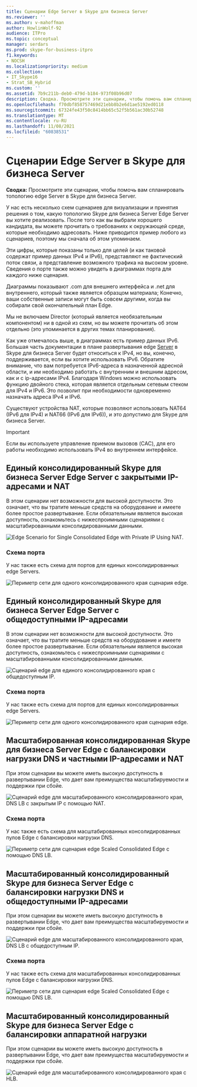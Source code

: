 ```yaml
---
title: Сценарии Edge Server в Skype для бизнеса Server
ms.reviewer: ''
ms.author: v-mahoffman
author: HowlinWolf-92
audience: ITPro
ms.topic: conceptual
manager: serdars
ms.prod: skype-for-business-itpro
f1.keywords:
- NOCSH
ms.localizationpriority: medium
ms.collection:
- IT_Skype16
- Strat_SB_Hybrid
ms.custom: ''
ms.assetid: 7b9c211b-deb0-479d-b184-973f08b96d07
description: Сводка. Просмотрите эти сценарии, чтобы помочь вам спланировать топологию edge Server в Skype для бизнеса Server.
ms.openlocfilehash: f70dbf858757469d21ebb8b2e6d1ae5192ed0118
ms.sourcegitcommit: 67324fe43f50c8414bb65c52f5b561ac30b52748
ms.translationtype: MT
ms.contentlocale: ru-RU
ms.lasthandoff: 11/08/2021
ms.locfileid: "60838531"
---
```

# <a name="edge-server-scenarios-in-skype-for-business-server"></a>Сценарии Edge Server в Skype для бизнеса Server
 
**Сводка:** Просмотрите эти сценарии, чтобы помочь вам спланировать топологию edge Server в Skype для бизнеса Server.
  
У нас есть несколько схем сценариев для визуализации и принятия решения о том, какую топологию Skype для бизнеса Server Edge Server вы хотите реализовать. После того как вы выбрали хорошего кандидата, вы можете прочитать о требованиях к окружающей среде, которые необходимо адресовать. Ниже приводится пример любого из сценариев, поэтому мы сначала об этом упоминаем.
  
Эти цифры, которые показаны только для целей (и как таковой содержат пример данных IPv4 и IPv6), представляют не фактический поток связи, а представление возможного трафика на высоком уровне. Сведения о порте также можно увидеть в диаграммах порта для каждого ниже сценария.
  
Диаграммы показывают .com для внешнего интерфейса и .net для внутреннего, который также является образцом материала; Конечно, ваши собственные записи могут быть совсем другими, когда вы собирали свой окончательный план Edge.
  
Мы не включаем Director (который является необязательным компонентом) ни в одной из схем, но вы можете прочитать об этом отдельно (это упоминается в других темах планирования).
  
Как уже отмечалось выше, в диаграммах есть пример данных IPv6. Большая часть документации в плане развертывания edge [Server](edge-server-deployments.md) в Skype для бизнеса Server будет относиться к IPv4, но вы, конечно, поддерживается, если вы хотите использовать IPv6. Обратите внимание, что вам потребуется IPv6-адреса в назначенной адресной области, и им необходимо работать с внутренним и внешним адресом, как и с ip-адресами IPv4. Благодаря Windows можно использовать функцию двойного стека, которая является отдельным сетевым стеком для IPv4 и IPv6. Это позволит при необходимости одновременно назначать адреса IPv4 и IPv6.
  
Существуют устройства NAT, которые позволяют использовать NAT64 (IPv6 для IPv4) и NAT66 (IPv6 для IPv6)), и это допустимо для Skype для бизнеса Server.
  
> [!IMPORTANT]
> Если вы используете управление приемом вызовов (CAC), для его работы необходимо использовать IPv4 во внутреннем интерфейсе. 
  
## <a name="single-consolidated-skype-for-business-server-edge-server-with-private-ip-addresses-and-nat"></a>Единый консолидированный Skype для бизнеса Server Edge Server с закрытыми IP-адресами и NAT

В этом сценарии нет возможности для высокой доступности. Это означает, что вы тратите меньше средств на оборудование и имеете более простое развертывание. Если обязательным является высокая доступность, ознакомьтесь с нижеспроимными сценариями с масштабированными консолидированными данными.
  
![Edge Scenario for Single Consolidated Edge with Private IP Using NAT.](../../media/Plan_LyncServer_Edge_Scenario_SingleConsolidatedEdgePrivateIP.jpg)
  
### <a name="port-diagram"></a>Схема порта

У нас также есть схема для портов для единых консолидированных edge Servers.
  
![Периметр сети для одного консолидированного края сценария edge.](../../media/Plan_LyncServer_Edge_NetPerimeter_SingleConsolidatedEdge.jpg)
  
## <a name="single-consolidated-skype-for-business-server-edge-server-with-public-ip-addresses"></a>Единый консолидированный Skype для бизнеса Server Edge Server с общедоступными IP-адресами

В этом сценарии нет возможности для высокой доступности. Это означает, что вы тратите меньше средств на оборудование и имеете более простое развертывание. Если обязательным является высокая доступность, ознакомьтесь с нижеспроимными сценариями с масштабированными консолидированными данными.
  
![Сценарий edge для единого консолидированного края с общедоступным IP.](../../media/Plan_LyncServer_Edge_Scenario_SingleConsolidatedEdgePublicIP.jpg)
  
### <a name="port-diagram"></a>Схема порта

У нас также есть схема для портов для единых консолидированных edge Servers.
  
![Периметр сети для одного консолидированного края сценария edge.](../../media/Plan_LyncServer_Edge_NetPerimeter_SingleConsolidatedEdge.jpg)
  
## <a name="scaled-consolidated-skype-for-business-server-edge-pool-with-dns-load-balancing-and-private-ip-addresses-and-nat"></a>Масштабированная консолидированная Skype для бизнеса Server Edge с балансировки нагрузки DNS и частными IP-адресами и NAT

При этом сценарии вы можете иметь высокую доступность в развертывании Edge, что дает вам преимущества масштабируемости и поддержки при сбойе.
  
![Сценарий edge для масштабированного консолидированного края, DNS LB с закрытым IP с помощью NAT.](../../media/Plan_LyncServer_Edge_Scenario_ScaledConsolidatedEdgeDNSLBPrivateIP.jpg)
  
### <a name="port-diagram"></a>Схема порта

У нас также есть схема для масштабированных консолидированных пулов Edge с балансировки нагрузки DNS.
  
![Периметр сети для сценария edge Scaled Consolidated Edge с помощью DNS LB.](../../media/Plan_LyncServer_Edge_NetPerimeter_ScaledConsolidatedEdgeDNSLB.jpg)
  
## <a name="scaled-consolidated-skype-for-business-server-edge-pool-with-dns-load-balancing-and-public-ip-addresses"></a>Масштабированный консолидированный Skype для бизнеса Server Edge с балансировки нагрузки DNS и общедоступными IP-адресами

При этом сценарии вы можете иметь высокую доступность в развертывании Edge, что дает вам преимущества масштабируемости и поддержки при сбойе.
  
![Сценарий edge для масштабированного консолидированного края, DNS LB с общедоступным IP.](../../media/Plan_LyncServer_Edge_Scenario_ScaledConsolidatedEdgeDNSLBPublicIP.jpg)
  
### <a name="port-diagram"></a>Схема порта

У нас также есть схема для масштабированных консолидированных пулов Edge с балансировки нагрузки DNS.
  
![Периметр сети для сценария edge Scaled Consolidated Edge с помощью DNS LB.](../../media/Plan_LyncServer_Edge_NetPerimeter_ScaledConsolidatedEdgeDNSLB.jpg)
  
## <a name="scaled-consolidated-skype-for-business-server-edge-pool-with-hardware-load-balancing"></a>Масштабированный консолидированный Skype для бизнеса Server Edge с балансировки аппаратной нагрузки

При этом сценарии вы можете иметь высокую доступность в развертывании Edge, что дает вам преимущества масштабируемости и поддержки при сбойе.
  
![Сценарий edge для масштабированного консолидированного края с HLB.](../../media/Plan_LyncServer_Edge_Scenario_ScaledConsolidatedEdgeHLB.jpg)
 
